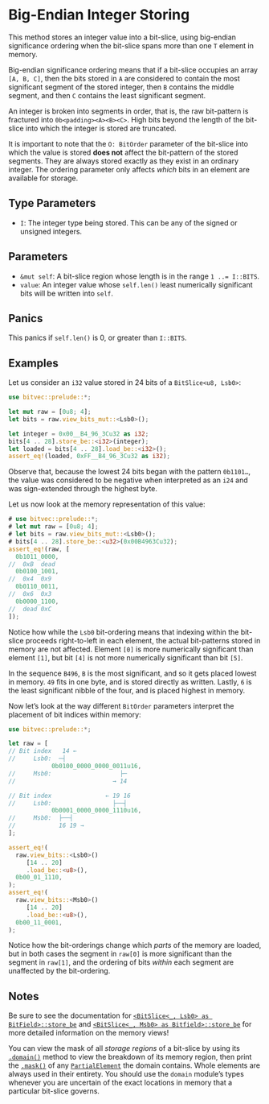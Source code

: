 # Big-Endian Integer Storing

This method stores an integer value into a bit-slice, using big-endian
significance ordering when the bit-slice spans more than one `T` element in
memory.

Big-endian significance ordering means that if a bit-slice occupies an array
`[A, B, C]`, then the bits stored in `A` are considered to contain the most
significant segment of the stored integer, then `B` contains the middle segment,
and then `C` contains the least significant segment.

An integer is broken into segments in order, that is, the raw bit-pattern is
fractured into `0b<padding><A><B><C>`. High bits beyond the length of the
bit-slice into which the integer is stored are truncated.

It is important to note that the `O: BitOrder` parameter of the bit-slice into
which the value is stored **does not** affect the bit-pattern of the stored
segments. They are always stored exactly as they exist in an ordinary integer.
The ordering parameter only affects *which* bits in an element are available for
storage.

## Type Parameters

- `I`: The integer type being stored. This can be any of the signed or unsigned
  integers.

## Parameters

- `&mut self`: A bit-slice region whose length is in the range `1 ..= I::BITS`.
- `value`: An integer value whose `self.len()` least numerically significant
  bits will be written into `self`.

## Panics

This panics if `self.len()` is 0, or greater than `I::BITS`.

## Examples

Let us consider an `i32` value stored in 24 bits of a `BitSlice<u8, Lsb0>`:

```rust
use bitvec::prelude::*;

let mut raw = [0u8; 4];
let bits = raw.view_bits_mut::<Lsb0>();

let integer = 0x00__B4_96_3Cu32 as i32;
bits[4 .. 28].store_be::<i32>(integer);
let loaded = bits[4 .. 28].load_be::<i32>();
assert_eq!(loaded, 0xFF__B4_96_3Cu32 as i32);
```

Observe that, because the lowest 24 bits began with the pattern `0b1101…`, the
value was considered to be negative when interpreted as an `i24` and was
sign-extended through the highest byte.

Let us now look at the memory representation of this value:

```rust
# use bitvec::prelude::*;
# let mut raw = [0u8; 4];
# let bits = raw.view_bits_mut::<Lsb0>();
# bits[4 .. 28].store_be::<u32>(0x00B4963Cu32);
assert_eq!(raw, [
  0b1011_0000,
//  0xB  dead
  0b0100_1001,
//  0x4  0x9
  0b0110_0011,
//  0x6  0x3
  0b0000_1100,
//  dead 0xC
]);
```

Notice how while the `Lsb0` bit-ordering means that indexing within the
bit-slice proceeds right-to-left in each element, the actual bit-patterns stored
in memory are not affected. Element `[0]` is more numerically significant than
element `[1]`, but bit `[4]` is not more numerically significant than bit `[5]`.

In the sequence `B496`, `B` is the most significant, and so it gets placed
lowest in memory. `49` fits in one byte, and is stored directly as written.
Lastly, `6` is the least significant nibble of the four, and is placed highest
in memory.

Now let’s look at the way different `BitOrder` parameters interpret the
placement of bit indices within memory:

```rust
use bitvec::prelude::*;

let raw = [
// Bit index   14 ←
//     Lsb0:  ─┤
            0b0100_0000_0000_0011u16,
//     Msb0:                   ├─
//                           → 14

// Bit index               ← 19 16
//     Lsb0:                 ├──┤
            0b0001_0000_0000_1110u16,
//     Msb0:  ├──┤
//            16 19 →
];

assert_eq!(
  raw.view_bits::<Lsb0>()
     [14 .. 20]
     .load_be::<u8>(),
  0b00_01_1110,
);
assert_eq!(
  raw.view_bits::<Msb0>()
     [14 .. 20]
     .load_be::<u8>(),
  0b00_11_0001,
);
```

Notice how the bit-orderings change which *parts* of the memory are loaded, but
in both cases the segment in `raw[0]` is more significant than the segment in
`raw[1]`, and the ordering of bits *within* each segment are unaffected by the
bit-ordering.

## Notes

Be sure to see the documentation for
[`<BitSlice<_, Lsb0> as BitField>::store_be`][lsb] and
[`<BitSlice<_, Msb0> as Bitfield>::store_be`][msb] for more detailed information
on the memory views!

You can view the mask of all *storage regions* of a bit-slice by using its
[`.domain()`] method to view the breakdown of its memory region, then print the
[`.mask()`] of any [`PartialElement`] the domain contains. Whole elements are
always used in their entirety. You should use the `domain` module’s types
whenever you are uncertain of the exact locations in memory that a particular
bit-slice governs.

[lsb]: https://docs.rs/bitvec/latest/bitvec/field/trait.BitField.html#method.store_be-3
[msb]: https://docs.rs/bitvec/latest/bitvec/field/trait.BitField.html#method.store_be-4
[`PartialElement`]: crate::domain::PartialElement
[`.domain()`]: crate::slice::BitSlice::domain
[`.mask()`]: crate::domain::PartialElement::mask
